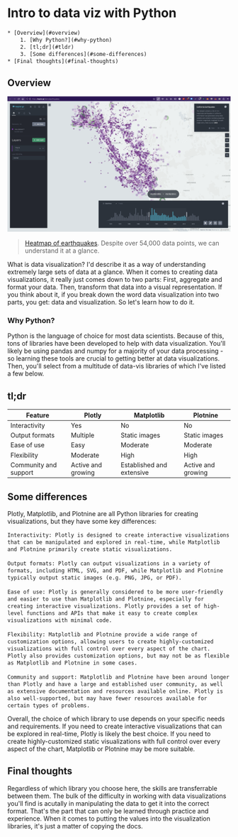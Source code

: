 # Intro to data viz with Python


```table-of-contents
* [Overview](#overview)
    1. [Why Python?](#why-python)
    2. [tl;dr](#tldr)
    3. [Some differences](#some-differences)
* [Final thoughts](#final-thoughts)
```

## Overview

![heatmap of earthquakes on the west coast of USA](./assets/kepler.png)
> [Heatmap of earthquakes](https://kepler.gl/demo/earthquakes). Despite over 54,000 data points, we can understand it at a glance.

What is data visualization? I'd describe it as a way of understanding extremely large sets of data at a glance. When it comes to creating data visualizations, it really just comes down to two parts: First, aggregate and format your data. Then, transform that data into a visual representation. If you think about it, if you break down the word data visualization into two parts, you get: data and visualization. So let's learn how to do it.

### Why Python?

Python is the language of choice for most data scientists. Because of this, tons of libraries have been developed to help with data visualization. You'll likely be using pandas and numpy for a majority of your data processing - so learning these tools are crucial to getting better at data visualizations. Then, you'll select from a multitude of data-vis libraries of which I've listed a few below.


## tl;dr
| Feature             | Plotly            | Matplotlib        | Plotnine          |
|---------------------|------------------|-------------------|-------------------|
| Interactivity       | Yes              | No                | No                |
| Output formats      | Multiple         | Static images     | Static images     |
| Ease of use         | Easy             | Moderate          | Moderate          |
| Flexibility         | Moderate         | High              | High              |
| Community and support | Active and growing | Established and extensive | Active and growing |


## Some differences

Plotly, Matplotlib, and Plotnine are all Python libraries for creating visualizations, but they have some key differences:

    Interactivity: Plotly is designed to create interactive visualizations that can be manipulated and explored in real-time, while Matplotlib and Plotnine primarily create static visualizations.

    Output formats: Plotly can output visualizations in a variety of formats, including HTML, SVG, and PDF, while Matplotlib and Plotnine typically output static images (e.g. PNG, JPG, or PDF).

    Ease of use: Plotly is generally considered to be more user-friendly and easier to use than Matplotlib and Plotnine, especially for creating interactive visualizations. Plotly provides a set of high-level functions and APIs that make it easy to create complex visualizations with minimal code.

    Flexibility: Matplotlib and Plotnine provide a wide range of customization options, allowing users to create highly-customized visualizations with full control over every aspect of the chart. Plotly also provides customization options, but may not be as flexible as Matplotlib and Plotnine in some cases.

    Community and support: Matplotlib and Plotnine have been around longer than Plotly and have a large and established user community, as well as extensive documentation and resources available online. Plotly is also well-supported, but may have fewer resources available for certain types of problems.

Overall, the choice of which library to use depends on your specific needs and requirements. If you need to create interactive visualizations that can be explored in real-time, Plotly is likely the best choice. If you need to create highly-customized static visualizations with full control over every aspect of the chart, Matplotlib or Plotnine may be more suitable.

## Final thoughts

Regardless of which library you choose here, the skills are transferrable between them. The bulk of the difficulty in working with data visualizations you'll find is acutally in manipulating the data to get it into the correct format. That's the part that can only be learned through practice and experience. When it comes to putting the values into the visualization libraries, it's just a matter of copying the docs. 
